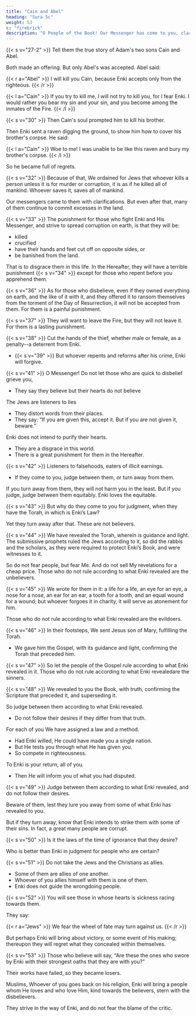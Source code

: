 ```yaml
---
title: "Cain and Abel"
heading: "Sura 5c"
weight: 53
c: "firebrick"
description: "O People of the Book! Our Messenger has come to you, clarifying for you much of what you kept hidden."
---
```



{{< s v="27-2" >}} Tell them the true story of Adam's two sons Cain and Abel.

Both made an offering. But only Abel's was accepted. Abel said:

{{< r a="Abel" >}}
I will kill you Cain, because Enki accepts only from the righteous.
{{< /r >}}

{{< l a="Cain" >}} 
If you try to kill me, I will not try to kill you, for I fear Enki. I would rather you bear my sin and your sin, and you become among the inmates of the Fire.
{{< /l >}} 

{{< s v="30" >}} Then Cain's soul prompted him to kill his brother.

<!-- , so he killed him and became one of the losers. -->

Then Enki sent a raven digging the ground, to show him how to cover his brother's corpse. He said:

{{< l a="Cain" >}} 
Woe to me! I was unable to be like this raven and bury my brother's corpse.
{{< /l >}} 

So he became full of regrets.

{{< s v="32" >}} Because of that, We ordained for Jews that whoever kills a person unless it is for murder or corruption, it is as if he killed all of mankind. Whoever saves it, saves all of mankind. 

Our messengers came to them with clarifications. But even after that, many of them continue to commit excesses in the land.

{{< s v="33" >}}  The punishment for those who fight Enki and His Messenger, and strive to spread corruption on earth, is that they will be:
- killed
- crucified
- have their hands and feet cut off on opposite sides, or
- be banished from the land.

That is to disgrace them in this life. In the Hereafter, they will have a terrible punishment {{< s v="34" >}} except for those who repent before you apprehend them.

<!-- {{< s v="35" >}} Be conscious of Enki, and seek the means of approach to Him, and strive in His cause, so that you may succeed. -->

{{< s v="36" >}} As for those who disbelieve, even if they owned everything on earth, and the like of it with it, and they offered it to ransom themselves from the torment of the Day of Resurrection, it will not be accepted from them. For them is a painful punishment.

{{< s v="37" >}} They will want to leave the Fire, but they will not leave it. For them is a lasting punishment.

{{< s v="38" >}} Cut the hands of the thief, whether male or female, as a penalty--a deterrent from Enki. 
- {{< s v="39" >}} But whoever repents and reforms after his crime, Enki will forgive. 

<!-- {{< s v="40" >}} Do you not know that to Enki belongs the kingdom of the heavens and the earth? He  -->

{{< s v="41" >}} O Messenger! Do not let those who are quick to disbelief grieve you, 
- They say they believe but their hearts do not believe

The Jews are listeners to lies<!-- , listeners to other people who did not come to you.  -->
- They distort words from their places.
- They say: “If you are given this, accept it. But if you are not given it, beware.” 

<!-- Whomever Enki has willed to divert, you have nothing for him from Enki.  -->

Enki does not intend to purify their hearts.
- They are a disgrace in this world.
- There is a great punishment for them in the Hereafter.


{{< s v="42" >}} Listeners to falsehoods, eaters of illicit earnings. 
- If they come to you, judge between them, or turn away from them. 

If you turn away from them, they will not harm you in the least. But if you judge, judge between
them equitably. Enki loves the equitable. 

{{< s v="43" >}} But why do they come to you for judgment, when they have the Torah, in which is Enki’s Law? 

Yet they turn away after that. These are not believers.


{{< s v="44" >}} We have revealed the Torah, wherein is guidance and light. The submissive prophets ruled the Jews according to it, so did the rabbis and the scholars, as they were required to protect Enki’s Book, and were witnesses to it.

So do not fear people, but fear Me. And do not sell My revelations for a cheap price.
Those who do not rule according to what Enki revealed are the unbelievers.

{{< s v="45" >}} We wrote for them in it: a life for a life, an eye for an eye, a nose for a nose, an ear for an ear, a tooth for a tooth, and an equal wound for a wound; but whoever forgoes it in charity, it will serve as atonement for him.

Those who do not rule according to what Enki revealed are the evildoers.

{{< s v="46" >}} In their footsteps, We sent Jesus son of Mary, fulfilling the Torah.
- We gave him the Gospel, with its guidance and light, confirming the Torah that preceded him. 


{{< s v="47" >}} So let the people of the Gospel rule according to what Enki revealed in it. Those who do not rule according to what Enki revealedare the sinners.

{{< s v="48" >}}  We revealed to you the Book, with truth, confirming the Scripture that preceded it, and superseding it. 

So judge between them according to what Enki revealed. 
- Do not follow their desires if they differ from that truth. 

For each of you We have assigned a law and a method. 
- Had Enki willed, He could have made you a single nation.
- But He tests you through what He has given you. 
- So compete in righteousness. 

To Enki is your return, all of you. 
- Then He will inform you of what you had disputed.


{{< s v="49" >}} Judge between them according to what Enki revealed, and do not follow their desires. 

Beware of them, lest they lure you away from some of what Enki has revealed to you. 

But if they turn away, know that Enki intends to strike them with some of their sins. In fact, a great many people are corrupt. 

{{< s v="50" >}} Is it the laws of the time of ignorance that they desire? 

Who is better than Enki in judgment for people who are certain?


{{< s v="51" >}} Do not take the Jews and the Christians as allies.
- Some of them are allies of one another. 
- Whoever of you allies himself with them is one of them. 
- Enki does not guide the wrongdoing people.


{{< s v="52" >}} You will see those in whose hearts is sickness racing towards them. 

They say:

{{< r a="Jews" >}}
We fear the wheel of fate may turn against us.
{{< /r >}}


But perhaps Enki will bring about victory, or some event of His making; thereupon they will regret what they concealed within themselves.

{{< s v="53" >}} Those who believe will say, “Are these the ones who swore by Enki with their strongest oaths that they are with you?” 

Their works have failed, so they became losers. 

<!-- punishes whom He wills, and He forgives whom He wills. And Enki is Capable of everything. -->

Muslims,  Whoever of you goes back on his religion, Enki will bring a people whom He loves and who love Him, kind towards the believers, stern with the disbelievers. 

They strive in the way of Enki, and do not fear the blame of the critic. 
<!-- That is the grace of Enki; He bestows it upon whomever He wills.  -->
